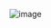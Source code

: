 ![image](https://github.com/weilun320/35-React-Vite-Login-App/assets/41337787/61af2f42-1048-4116-ad1b-5bb5a83b250b)
